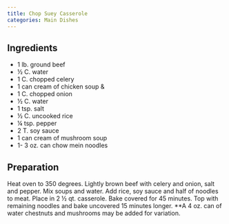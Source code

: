 ```yaml
---
title: Chop Suey Casserole
categories: Main Dishes
---
```


## Ingredients

- 1 lb. ground beef
- ½ C. water
- 1 C. chopped celery
- 1 can cream of chicken soup &
- 1 C. chopped onion
- ½ C. water
- 1 tsp. salt
- ½ C. uncooked rice
- ¼ tsp. pepper
- 2 T. soy sauce
- 1 can cream of mushroom soup
- 1- 3 oz. can chow mein noodles

## Preparation

Heat oven to 350 degrees.  Lightly brown beef with celery and onion, salt and pepper.  Mix soups and water.  Add rice, soy sauce and half of noodles to meat.  Place in 2 ½ qt. casserole.  Bake covered for 45 minutes.  Top with remaining noodles and bake uncovered 15 minutes longer.  **A 4 oz. can of water chestnuts and mushrooms may be added for variation.

